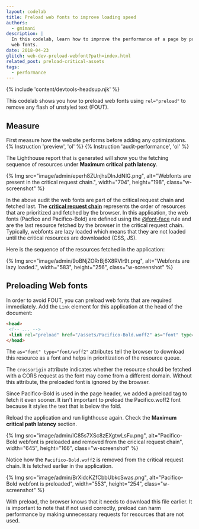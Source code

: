 ```yaml
---
layout: codelab
title: Preload web fonts to improve loading speed
authors:
  - gmimani
description: |
  In this codelab, learn how to improve the performance of a page by preloading
  web fonts.
date: 2018-04-23
glitch: web-dev-preload-webfont?path=index.html
related_post: preload-critical-assets
tags:
  - performance
---
```


{% include 'content/devtools-headsup.njk' %}

This codelab shows you how to preload web fonts using `rel="preload"` to remove
any flash of unstyled text (FOUT).

## Measure

First measure how the website performs before adding any optimizations.
{% Instruction 'preview', 'ol' %}
{% Instruction 'audit-performance', 'ol' %}

The Lighthouse report that is generated will show you the fetching sequence of resources under **Maximum critical path latency**.

{% Img src="image/admin/eperh8ZUnjhsDlnJdNIG.png", alt="Webfonts are present in the critical request chain.", width="704", height="198", class="w-screenshot" %}

In the above audit the web fonts are part of the critical request chain and fetched last. The [**critical request chain**](/critical-request-chains) represents the order of resources that are prioritized and fetched by the browser. In this application, the web fonts (Pacfico and Pacifico-Bold) are defined using the [@font-face](https://developers.google.com/web/fundamentals/performance/optimizing-content-efficiency/webfont-optimization#defining_a_font_family_with_font-face) rule and are the last resource fetched by the browser in the critical request chain. Typically, webfonts are lazy loaded which means that they are not loaded until the critical resources are downloaded (CSS, JS).

Here is the sequence of the resources fetched in the application:

{% Img src="image/admin/9oBNjZORrBj6X8RVlr9t.png", alt="Webfonts are lazy loaded.", width="583", height="256", class="w-screenshot" %}

## Preloading Web fonts
In order to avoid FOUT, you can preload web fonts that are required immediately. Add the `Link` element for this application at the head of the document:

```html
<head>
 <!-- ... -->
 <link rel="preload" href="/assets/Pacifico-Bold.woff2" as="font" type="font/woff2" crossorigin>
</head>
```

The `as="font" type="font/woff2"` attributes tell the browser to download this resource as a font and helps in prioritization of the re­source queue.

The `crossorigin` attribute indicates whether the resource should be fetched with a CORS request as the font may come from a different domain. Without this attribute, the preloaded font is ignored by the browser.

Since Pacifico-Bold is used in the page header, we added a preload tag to fetch it even sooner. It isn't important to preload the Pacifico.woff2 font because it styles the text that is below the fold.

Reload the application and run lighthouse again. Check the **Maximum critical path latency** section.

{% Img src="image/admin/lC85s7XSc8zEXgtwLsFu.png", alt="Pacifico-Bold webfont is preloaded and removed from the cricical request chain", width="645", height="166", class="w-screenshot" %}

Notice how the `Pacifico-Bold.woff2` is removed from the critical request chain. It is fetched earlier in the application.

{% Img src="image/admin/BrXidcKZfCbbUbkcSwas.png", alt="Pacifico-Bold webfont is preloaded", width="553", height="254", class="w-screenshot" %}

 With preload, the browser knows that it needs to download this file earlier. It is important to note that if not used correctly, preload can harm performance by making unnecessary requests for resources that are not used.
